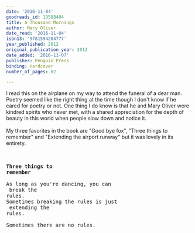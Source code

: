 ```yaml
---
date: '2016-11-04'
goodreads_id: 13588404
title: A Thousand Mornings
author: Mary Oliver
date_read: '2016-11-04'
isbn13: '9781594204777'
year_published: 2012
original_publication_year: 2012
date_added: '2016-11-07'
publisher: Penguin Press
binding: Hardcover
number_of_pages: 82

---
```

I read this on the airplane on my way to attend the funeral of a dear man. Poetry seemed like the right thing at the time though I don't know if he cared for poetry or not. One thing I do know is that he and Mary Oliver were kindred spirits who never met, with a shared appreciation for the depth of beauty in this world when people slow down and notice it.<br/><br/>My three favorites in the book are "Good bye fox", "Three things to remember" and "Extending the airport runway" but it was lovely in its entirety.<br/><br/><pre><br/><b>Three things to remember</b><br/><br/>As long as you're dancing, you can<br/>   break the rules.<br/>Sometimes breaking the rules is just<br/>   extending the rules.<br/><br/>Sometimes there are no rules.<br/></pre><br/>
